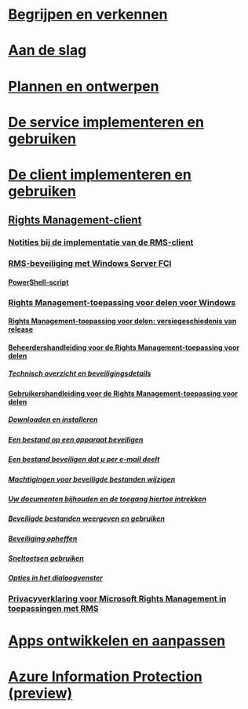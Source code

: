 # [Begrijpen en verkennen](/rights-management/understand-explore/azure-rights-management)
# [Aan de slag](/rights-management/get-started/requirements-azure-rms)
# [Plannen en ontwerpen](/rights-management/plan-design/deployment-roadmap)
# [De service implementeren en gebruiken](/rights-management/deploy-use/activate-service)
# [De client implementeren en gebruiken](use-client.md)
## [Rights Management-client](use-client.md)
### [Notities bij de implementatie van de RMS-client](client-deployment-notes.md)
### [RMS-beveiliging met Windows Server FCI](configure-fci.md)
#### [PowerShell-script](fci-script.md)
### [Rights Management-toepassing voor delen voor Windows](sharing-app-windows.md)
#### [Rights Management-toepassing voor delen: versiegeschiedenis van release](sharing-app-version-release-history.md)
#### [Beheerdershandleiding voor de Rights Management-toepassing voor delen](sharing-app-admin-guide.md)
##### [Technisch overzicht en beveiligingsdetails](sharing-app-admin-guide-technical.md)
#### [Gebruikershandleiding voor de Rights Management-toepassing voor delen](sharing-app-user-guide.md)
##### [Downloaden en installeren](install-sharing-app.md)
##### [Een bestand op een apparaat beveiligen](sharing-app-protect-in-place.md)
##### [Een bestand beveiligen dat u per e-mail deelt](sharing-app-protect-by-email.md)
##### [Machtigingen voor beveiligde bestanden wijzigen](sharing-app-reprotect-files.md)
##### [Uw documenten bijhouden en de toegang hiertoe intrekken](sharing-app-track-revoke.md)
##### [Beveiligde bestanden weergeven en gebruiken](sharing-app-view-use-files.md)
##### [Beveiliging opheffen](sharing-app-remove-protection.md)
##### [Sneltoetsen gebruiken](sharing-app-keyboard-shortcuts.md)
##### [Opties in het dialoogvenster](sharing-app-dialog-box.md)
### [Privacyverklaring voor Microsoft Rights Management in toepassingen met RMS](privacy-statement-rms-enlightened-applications.md)
# [Apps ontwikkelen en aanpassen](/rights-management/develop/developers-guide)
# [Azure Information Protection (preview)](/rights-management/information-protection/what-is-information-protection)


<!--HONumber=Jul16_HO3-->


